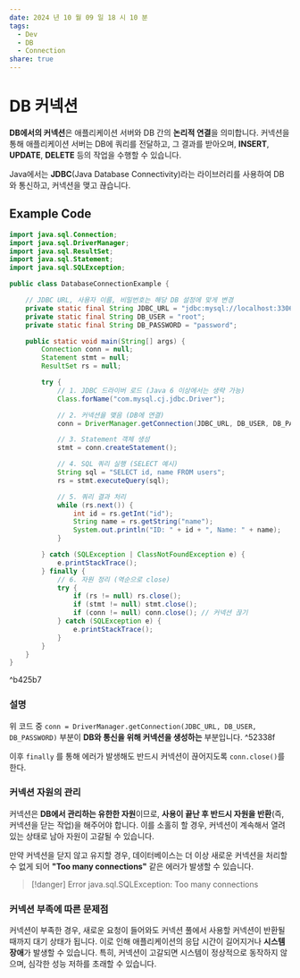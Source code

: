 ```yaml
---
date: 2024 년 10 월 09 일 18 시 10 분
tags:
  - Dev
  - DB
  - Connection
share: true
---
```

# DB 커넥션

**DB에서의 커넥션**은 애플리케이션 서버와 DB 간의 **논리적 연결**을 의미합니다. 커넥션을 통해 애플리케이션 서버는 DB에 쿼리를 전달하고, 그 결과를 받아오며, **INSERT**, **UPDATE**, **DELETE** 등의 작업을 수행할 수 있습니다.

Java에서는 **JDBC**(Java Database Connectivity)라는 라이브러리를 사용하여 DB와 통신하고, 커넥션을 맺고 끊습니다.

## Example Code

```java
import java.sql.Connection;
import java.sql.DriverManager;
import java.sql.ResultSet;
import java.sql.Statement;
import java.sql.SQLException;

public class DatabaseConnectionExample {

    // JDBC URL, 사용자 이름, 비밀번호는 해당 DB 설정에 맞게 변경
    private static final String JDBC_URL = "jdbc:mysql://localhost:3306/mydatabase";
    private static final String DB_USER = "root";
    private static final String DB_PASSWORD = "password";

    public static void main(String[] args) {
        Connection conn = null;
        Statement stmt = null;
        ResultSet rs = null;

        try {
            // 1. JDBC 드라이버 로드 (Java 6 이상에서는 생략 가능)
            Class.forName("com.mysql.cj.jdbc.Driver");

            // 2. 커넥션을 맺음 (DB에 연결)
            conn = DriverManager.getConnection(JDBC_URL, DB_USER, DB_PASSWORD);

            // 3. Statement 객체 생성
            stmt = conn.createStatement();

            // 4. SQL 쿼리 실행 (SELECT 예시)
            String sql = "SELECT id, name FROM users";
            rs = stmt.executeQuery(sql);

            // 5. 쿼리 결과 처리
            while (rs.next()) {
                int id = rs.getInt("id");
                String name = rs.getString("name");
                System.out.println("ID: " + id + ", Name: " + name);
            }

        } catch (SQLException | ClassNotFoundException e) {
            e.printStackTrace();
        } finally {
            // 6. 자원 정리 (역순으로 close)
            try {
                if (rs != null) rs.close();
                if (stmt != null) stmt.close();
                if (conn != null) conn.close(); // 커넥션 끊기
            } catch (SQLException e) {
                e.printStackTrace();
            }
        }
    }
}

```

^b425b7


### 설명

위 코드 중 `conn = DriverManager.getConnection(JDBC_URL, DB_USER, DB_PASSWORD)` 부분이 **DB와 통신을 위해 커넥션을 생성하는** 부분입니다. ^52338f

이후 `finally` 를 통해 에러가 발생해도 반드시 커넥션이 끊어지도록 `conn.close()`를 한다.
### 커넥션 자원의 관리

커넥션은 **DB에서 관리하는 유한한 자원**이므로, **사용이 끝난 후 반드시 자원을 반환**(즉, 커넥션을 닫는 작업)을 해주어야 합니다. 이를 소홀히 할 경우, 커넥션이 계속해서 열려 있는 상태로 남아 자원이 고갈될 수 있습니다.

만약 커넥션을 닫지 않고 유지할 경우, 데이터베이스는 더 이상 새로운 커넥션을 처리할 수 없게 되어 **"Too many connections"** 같은 에러가 발생할 수 있습니다.


> [!danger] Error
> java.sql.SQLException: Too many connections



### 커넥션 부족에 따른 문제점

커넥션이 부족한 경우, 새로운 요청이 들어와도 커넥션 풀에서 사용할 커넥션이 반환될 때까지 대기 상태가 됩니다. 이로 인해 애플리케이션의 응답 시간이 길어지거나 **시스템 장애**가 발생할 수 있습니다. 특히, 커넥션이 고갈되면 시스템이 정상적으로 동작하지 않으며, 심각한 성능 저하를 초래할 수 있습니다.